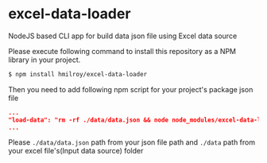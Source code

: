 # excel-data-loader
NodeJS based CLI app for build data json file using Excel data source

Please execute following command to install this repository as a NPM library in your project.

```sh
$ npm install hmilroy/excel-data-loader
```

Then you need to add following npm script for your project's package json file

```json
...
"load-data": "rm -rf ./data/data.json && node node_modules/excel-data-loader/index.js excel-folder-path=./data json-file-path=./data/data.json",
...
```

Please `./data/data.json` path from your json file path and `./data` path from your excel file's(Input data source) folder
